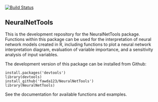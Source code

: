[![Build Status](https://travis-ci.org/jhollist/NeuralNetTools.png?branch=master)](https://travis-ci.org/jhollist/NeuralNetTools)
## NeuralNetTools

This is the development repository for the NeuralNetTools package.  Functions within this package can be used for the interpretation of neural network models created in R, including functions to plot a neural network interpretation diagram, evaluation of variable importance, and a sensitivity analysis of input variables. 

The development version of this package can be installed from Github:

```
install.packages('devtools')
library(devtools)
install_github('fawda123/NeuralNetTools')
library(NeuralNetTools)
```

See the documentation for available functions and examples.